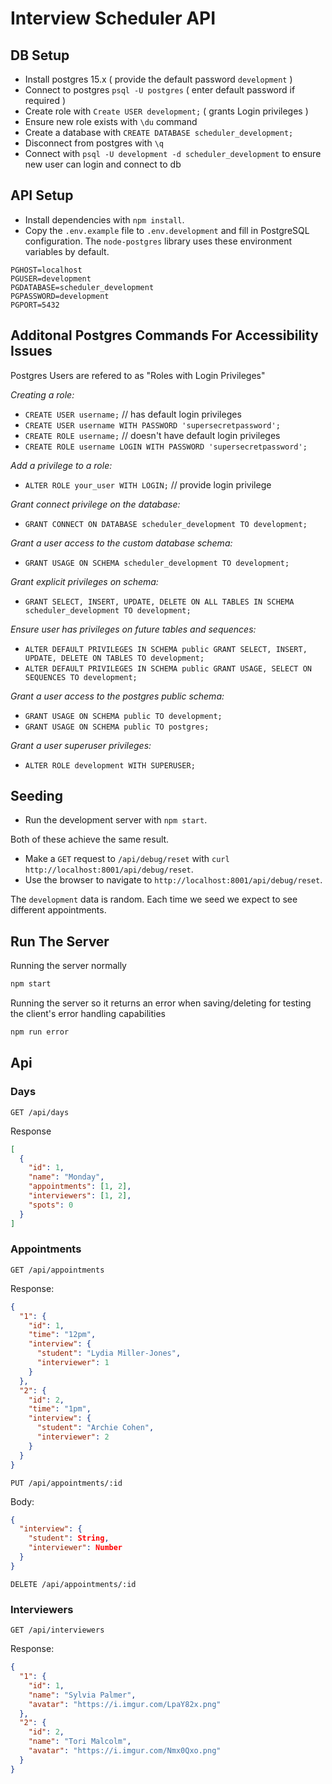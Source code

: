 # Interview Scheduler API

## DB Setup

- Install postgres 15.x ( provide the default password `development` )
- Connect to postgres `psql -U postgres` ( enter default password if required )
- Create role with `Create USER development;` ( grants Login privileges )
- Ensure new role exists with `\du` command
- Create a database with `CREATE DATABASE scheduler_development;`
- Disconnect from postgres with `\q`
- Connect with `psql -U development -d scheduler_development` to ensure new user can login and
  connect to db

## API Setup

- Install dependencies with `npm install`.
- Copy the `.env.example` file to `.env.development` and fill in PostgreSQL configuration. The `node-postgres` library uses these environment variables by default.

```
PGHOST=localhost
PGUSER=development
PGDATABASE=scheduler_development
PGPASSWORD=development
PGPORT=5432
```

## Additonal Postgres Commands For Accessibility Issues
  Postgres Users are refered to as "Roles with Login Privileges"

  *Creating a role:*
  - `CREATE USER username;` // has default login privileges
  - `CREATE USER username WITH PASSWORD 'supersecretpassword';`
  - `CREATE ROLE username;` // doesn't have default login privileges
  - `CREATE ROLE username LOGIN WITH PASSWORD 'supersecretpassword';`

  *Add a privilege to a role:*
  - `ALTER ROLE your_user WITH LOGIN;` // provide login privilege

  *Grant connect privilege on the database:*
  - `GRANT CONNECT ON DATABASE scheduler_development TO development;`

  *Grant a user access to the custom database schema:*
  -  `GRANT USAGE ON SCHEMA scheduler_development TO development;`

  *Grant explicit privileges on schema:*
  - `GRANT SELECT, INSERT, UPDATE, DELETE ON ALL TABLES IN SCHEMA scheduler_development TO
    development;`

  *Ensure user has privileges on future tables and sequences:*
  - `ALTER DEFAULT PRIVILEGES IN SCHEMA public GRANT SELECT, INSERT, UPDATE, DELETE ON TABLES TO development;`
  - `ALTER DEFAULT PRIVILEGES IN SCHEMA public GRANT USAGE, SELECT ON SEQUENCES TO development;`

  *Grant a user access to the postgres public schema:*
  - `GRANT USAGE ON SCHEMA public TO development;`
  - `GRANT USAGE ON SCHEMA public TO postgres;`

  *Grant a user superuser privileges:*
  - `ALTER ROLE development WITH SUPERUSER;`
  
## Seeding

- Run the development server with `npm start`.

Both of these achieve the same result.

- Make a `GET` request to `/api/debug/reset` with `curl http://localhost:8001/api/debug/reset`.
- Use the browser to navigate to `http://localhost:8001/api/debug/reset`.

The `development` data is random. Each time we seed we expect to see different appointments.

## Run The Server

Running the server normally
```sh
npm start
```

Running the server so it returns an error when saving/deleting for testing the client's error handling capabilities
```sh
npm run error
```

## Api

### Days

`GET /api/days`

Response

```json
[
  {
    "id": 1,
    "name": "Monday",
    "appointments": [1, 2],
    "interviewers": [1, 2],
    "spots": 0
  }
]
```

### Appointments

`GET /api/appointments`

Response:

```json
{
  "1": {
    "id": 1,
    "time": "12pm",
    "interview": {
      "student": "Lydia Miller-Jones",
      "interviewer": 1
    }
  },
  "2": {
    "id": 2,
    "time": "1pm",
    "interview": {
      "student": "Archie Cohen",
      "interviewer": 2
    }
  }
}
```

`PUT /api/appointments/:id`

Body:

```json
{
  "interview": {
    "student": String,
    "interviewer": Number
  }
}
```

`DELETE /api/appointments/:id`

### Interviewers

`GET /api/interviewers`

Response:

```json
{
  "1": {
    "id": 1,
    "name": "Sylvia Palmer",
    "avatar": "https://i.imgur.com/LpaY82x.png"
  },
  "2": {
    "id": 2,
    "name": "Tori Malcolm",
    "avatar": "https://i.imgur.com/Nmx0Qxo.png"
  }
}
```
